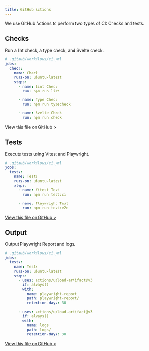 ```yaml
---
title: GitHub Actions
---
```


We use GitHub Actions to perform two types of CI: Checks and tests.

## Checks

Run a lint check, a type check, and Svelte check.

```yaml
# .github/workflows/ci.yml
jobs:
  check:
    name: Check
    runs-on: ubuntu-latest
    steps:
      - name: Lint Check
        run: npm run lint

      - name: Type Check
        run: npm run typecheck

      - name: Svelte Check
        run: npm run check
```

[View this file on GitHub >](https://github.com/sinProject-Inc/talk/blob/main/.github/workflows/ci.yml)

## Tests

Execute tests using Vitest and Playwright.

```yaml
# .github/workflows/ci.yml
jobs:
  tests:
    name: Tests
    runs-on: ubuntu-latest
    steps:
      - name: Vitest Test
        run: npm run test:ci

      - name: Playwright Test
        run: npm run test:e2e
```

[View this file on GitHub >](https://github.com/sinProject-Inc/talk/blob/main/.github/workflows/ci.yml)

## Output

Output Playwright Report and logs.

```yaml
# .github/workflows/ci.yml
jobs:
  tests:
    name: Tests
    runs-on: ubuntu-latest
    steps:
      - uses: actions/upload-artifact@v3
        if: always()
        with:
          name: playwright-report
          path: playwright-report/
          retention-days: 30

      - uses: actions/upload-artifact@v3
        if: always()
        with:
          name: logs
          path: logs/
          retention-days: 30
```

[View this file on GitHub >](https://github.com/sinProject-Inc/talk/blob/main/.github/workflows/ci.yml)
